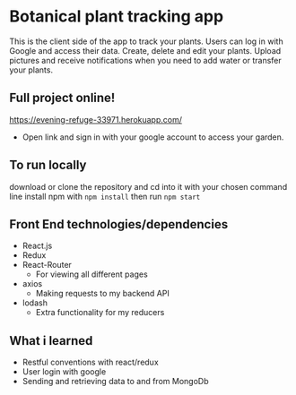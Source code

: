 # Botanical plant tracking app
This is the client side of the app to track your plants. Users can log in with Google and access their data. Create, delete and edit your plants. Upload pictures and receive notifications when you need to add water or transfer your plants.

## Full project online!
https://evening-refuge-33971.herokuapp.com/
- Open link and sign in with your google account to access your garden.

## To run locally
download or clone the repository and cd into it with your chosen command line
install npm with `npm install`
then run `npm start`

## Front End technologies/dependencies 
- React.js
- Redux
- React-Router
  - For viewing all different pages
- axios
  - Making requests to my backend API
- lodash
  - Extra functionality for my reducers

## What i learned
- Restful conventions with react/redux
- User login with google
- Sending and retrieving data to and from MongoDb
